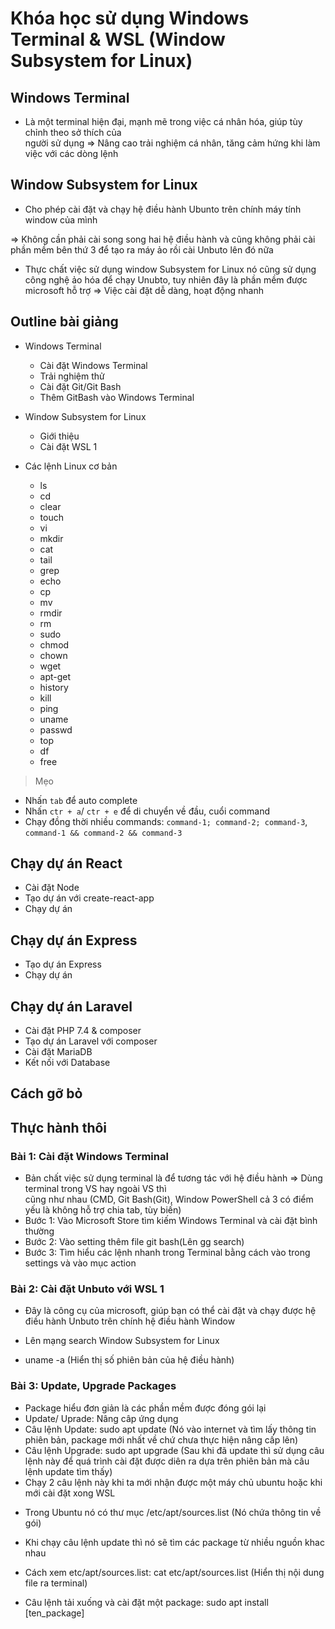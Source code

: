 # Khóa học sử dụng Windows Terminal & WSL (Window Subsystem for Linux)

## Windows Terminal

- Là một terminal hiện đại, mạnh mẽ trong việc cá nhân hóa, giúp tùy chỉnh theo sở thích của </br>
  người sử dụng => Nâng cao trải nghiệm cá nhân, tăng cảm hứng khi làm việc với các dòng lệnh

## Window Subsystem for Linux

- Cho phép cài đặt và chạy hệ điều hành Ubunto trên chính máy tính window của mình

=> Không cần phải cài song song hai hệ điều hành và cũng không phải cài phần mềm bên thứ 3 để tạo ra máy ảo rồi cài Unbuto lên đó nữa

- Thực chất việc sử dụng window Subsystem for Linux nó cũng sử dụng công nghệ ảo hóa để chạy Unubto, tuy nhiên đây là phần mềm được microsoft hỗ trợ => Việc cài đặt dễ dàng, hoạt động nhanh

## Outline bài giảng

- Windows Terminal

  - Cài đặt Windows Terminal
  - Trải nghiệm thử
  - Cài đặt Git/Git Bash
  - Thêm GitBash vào Windows Terminal

- Window Subsystem for Linux

  - Giới thiệu
  - Cài đặt WSL 1

- Các lệnh Linux cơ bản
  - ls
  - cd
  - clear
  - touch
  - vi
  - mkdir
  - cat
  - tail
  - grep
  - echo
  - cp
  - mv
  - rmdir
  - rm
  - sudo
  - chmod
  - chown
  - wget
  - apt-get
  - history
  - kill
  - ping
  - uname
  - passwd
  - top
  - df
  - free

> Mẹo

- Nhấn `tab` để auto complete
- Nhấn `ctr + a`/ `ctr + e` để di chuyển về đầu, cuổi command
- Chạy đồng thời nhiều commands: `command-1; command-2; command-3`, `command-1 && command-2 && command-3`

## Chạy dự án React

- Cài đặt Node
- Tạo dự án với create-react-app
- Chạy dự án

## Chạy dự án Express

- Tạo dự án Express
- Chạy dự án

## Chạy dự án Laravel

- Cài đặt PHP 7.4 & composer
- Tạo dự án Laravel với composer
- Cài đặt MariaDB
- Kết nối với Database

## Cách gỡ bỏ

## Thực hành thôi

### **Bài 1: Cài đặt Windows Terminal**

- Bản chất việc sử dụng terminal là để tương tác với hệ điều hành => Dùng terminal trong VS hay ngoài VS thì </br>
  cũng như nhau (CMD, Git Bash(Git), Window PowerShell cả 3 có điểm yếu là không hỗ trợ chia tab, tùy biến)
- Bước 1: Vào Microsoft Store tìm kiếm Windows Terminal và cài đặt bình thường
- Bước 2: Vào setting thêm file git bash(Lên gg search)
- Bước 3: Tìm hiểu các lệnh nhanh trong Terminal bằng cách vào trong settings và vào mục action

### **Bài 2: Cài đặt Unbuto với WSL 1**

- Đây là công cụ của microsoft, giúp bạn có thể cài đặt và chạy được hệ điều hành Unbuto trên chính hệ điều hành Window
- Lên mạng search Window Subsystem for Linux

- uname -a (Hiển thị số phiên bản của hệ điều hành)

### **Bài 3: Update, Upgrade Packages** 

- Package hiểu đơn giản là các phần mềm được đóng gói lại
- Update/ Uprade: Nâng câp ứng dụng
- Câu lệnh Update: sudo apt update (Nó vào internet và tìm lấy thông tin phiên bản, package mới nhất về chứ chưa thực hiện nâng cấp lên)
- Câu lệnh Upgrade: sudo apt upgrade (Sau khi đã update thì sử dụng câu lệnh này để quá trình cài đặt được diên ra dựa trên phiên bản mà câu lệnh update tìm thấy)
- Chạy 2 câu lệnh này khi ta mới nhận được một máy chủ ubuntu hoặc khi mới cài đặt xong WSL

* Trong Ubuntu nó có thư mục /etc/apt/sources.list (Nó chứa thông tin về  gói)
* Khi chạy câu lệnh update thì nó sẽ tìm các package từ nhiều nguồn khac nhau
* Cách xem etc/apt/sources.list: cat etc/apt/sources.list (Hiển thị nội dung file ra terminal)

* Câu lệnh tải xuống và cài đặt một package: sudo apt install [ten_package]